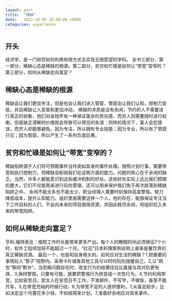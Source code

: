 ```yaml
---
layout: post
title:  "稀缺"
date:   2022-10-05 20:08:00 +0800
categories: experience
---
```

[](稀缺)

## 开头
经济学，是一门研究如何利用有限方式去实现无限愿望的学科。
全书三部分，第一部分，稀缺心态是稀缺的根源。第二部分，贫穷和忙碌是如何让“带宽”变窄的？第三部分，如何从稀缺走向富足？
## 稀缺心态是稀缺的根源
稀缺会让我们更加专注，但是也会让我们进入管窥，管窥会让我们认知，控制力变低，并且稀缺让人变笨和更加冲动，
稀缺的本质是没有余闲，节约的人不需要进行真正的权衡，他们对金钱怀有一种保证富余的责任感，而穷人则需要随时进行权衡。但是缺乏清晰的价值观会导致可以预见的失误：同样的情况下，富人会犯错误，而穷人却能够避免。因为专注，所以拥有专业技能；因为专业，所以有了管窥只见；因为管窥，所以产生了一系列负面后果。
## 贫穷和忙碌是如何让“带宽”变窄的？
稀缺陷阱源于人们将可预期事件当作突如其来的事件处理。按照计划行事，需要带宽和执行控制力，而稀缺会削弱我们在这两方面的能力。问题的核心在于余闲的缺乏。当然，许多人都能意识到这些缓冲机制的好处。这些好处实际上远比我们预期的要大，它们不仅能用来进行风险管理，还可以用来保护我们免于再次跌落到稀缺陷阱之中。
余闲不能太多也不能太少，职业经理人需要时刻保持高度警惕，努力降低成本，提升认知能力。组织里面需要这样一个人，他的存在，能够保证专注当下工作目标的人们，不会向未来的项目借用资源，并因此耗尽余闲，将组织拉入未来的带宽陷阱。
## 如何从稀缺走向富足？
亨利.福特表达：缩短工作时长能带来更多产出。每个人的睡眠时间必须保证7个小时，软件工程师加班不能超过一个月。“红花”日本料理案例说明上桌率是餐饮界的真正稀缺资源。
最后一个，也是和自身相关的，如何应对生活的稀缺？1,把重要的事情拉入”管子”视野内，采用卡片或者其他工具可以时时刻刻提醒自己，2,让“疏忽”等同“默许”，当忽略问题存在时，改变行为的结果往往比直接与其对抗更有效，3,保持警惕，只要有可能，就要把警惕行为转变成一次性行为，4,节约利用带宽，比如安息日，犹太人在安息日不工作，不发邮件，不写字，不做饭，甚至不能开车，5,在带宽充裕的时候行动，6,为带宽不足的人提供便利，7,从富足起步，比如决定这个月要花多少钱，不如按周来计划，7,准备好余闲应对突发事件。
